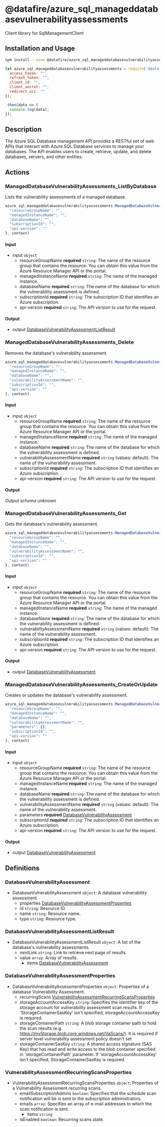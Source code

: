# @datafire/azure_sql_manageddatabasevulnerabilityassessments

Client library for SqlManagementClient

## Installation and Usage
```bash
npm install --save @datafire/azure_sql_manageddatabasevulnerabilityassessments
```
```js
let azure_sql_manageddatabasevulnerabilityassessments = require('@datafire/azure_sql_manageddatabasevulnerabilityassessments').create({
  access_token: "",
  refresh_token: "",
  client_id: "",
  client_secret: "",
  redirect_uri: ""
});

.then(data => {
  console.log(data);
});
```

## Description

The Azure SQL Database management API provides a RESTful set of web APIs that interact with Azure SQL Database services to manage your databases. The API enables users to create, retrieve, update, and delete databases, servers, and other entities.

## Actions

### ManagedDatabaseVulnerabilityAssessments_ListByDatabase
Lists the vulnerability assessments of a managed database.


```js
azure_sql_manageddatabasevulnerabilityassessments.ManagedDatabaseVulnerabilityAssessments_ListByDatabase({
  "resourceGroupName": "",
  "managedInstanceName": "",
  "databaseName": "",
  "subscriptionId": "",
  "api-version": ""
}, context)
```

#### Input
* input `object`
  * resourceGroupName **required** `string`: The name of the resource group that contains the resource. You can obtain this value from the Azure Resource Manager API or the portal.
  * managedInstanceName **required** `string`: The name of the managed instance.
  * databaseName **required** `string`: The name of the database for which the vulnerability assessment is defined.
  * subscriptionId **required** `string`: The subscription ID that identifies an Azure subscription.
  * api-version **required** `string`: The API version to use for the request.

#### Output
* output [DatabaseVulnerabilityAssessmentListResult](#databasevulnerabilityassessmentlistresult)

### ManagedDatabaseVulnerabilityAssessments_Delete
Removes the database's vulnerability assessment.


```js
azure_sql_manageddatabasevulnerabilityassessments.ManagedDatabaseVulnerabilityAssessments_Delete({
  "resourceGroupName": "",
  "managedInstanceName": "",
  "databaseName": "",
  "vulnerabilityAssessmentName": "",
  "subscriptionId": "",
  "api-version": ""
}, context)
```

#### Input
* input `object`
  * resourceGroupName **required** `string`: The name of the resource group that contains the resource. You can obtain this value from the Azure Resource Manager API or the portal.
  * managedInstanceName **required** `string`: The name of the managed instance.
  * databaseName **required** `string`: The name of the database for which the vulnerability assessment is defined.
  * vulnerabilityAssessmentName **required** `string` (values: default): The name of the vulnerability assessment.
  * subscriptionId **required** `string`: The subscription ID that identifies an Azure subscription.
  * api-version **required** `string`: The API version to use for the request.

#### Output
*Output schema unknown*

### ManagedDatabaseVulnerabilityAssessments_Get
Gets the database's vulnerability assessment.


```js
azure_sql_manageddatabasevulnerabilityassessments.ManagedDatabaseVulnerabilityAssessments_Get({
  "resourceGroupName": "",
  "managedInstanceName": "",
  "databaseName": "",
  "vulnerabilityAssessmentName": "",
  "subscriptionId": "",
  "api-version": ""
}, context)
```

#### Input
* input `object`
  * resourceGroupName **required** `string`: The name of the resource group that contains the resource. You can obtain this value from the Azure Resource Manager API or the portal.
  * managedInstanceName **required** `string`: The name of the managed instance.
  * databaseName **required** `string`: The name of the database for which the vulnerability assessment is defined.
  * vulnerabilityAssessmentName **required** `string` (values: default): The name of the vulnerability assessment.
  * subscriptionId **required** `string`: The subscription ID that identifies an Azure subscription.
  * api-version **required** `string`: The API version to use for the request.

#### Output
* output [DatabaseVulnerabilityAssessment](#databasevulnerabilityassessment)

### ManagedDatabaseVulnerabilityAssessments_CreateOrUpdate
Creates or updates the database's vulnerability assessment.


```js
azure_sql_manageddatabasevulnerabilityassessments.ManagedDatabaseVulnerabilityAssessments_CreateOrUpdate({
  "resourceGroupName": "",
  "managedInstanceName": "",
  "databaseName": "",
  "vulnerabilityAssessmentName": "",
  "parameters": {},
  "subscriptionId": "",
  "api-version": ""
}, context)
```

#### Input
* input `object`
  * resourceGroupName **required** `string`: The name of the resource group that contains the resource. You can obtain this value from the Azure Resource Manager API or the portal.
  * managedInstanceName **required** `string`: The name of the managed instance.
  * databaseName **required** `string`: The name of the database for which the vulnerability assessment is defined.
  * vulnerabilityAssessmentName **required** `string` (values: default): The name of the vulnerability assessment.
  * parameters **required** [DatabaseVulnerabilityAssessment](#databasevulnerabilityassessment)
  * subscriptionId **required** `string`: The subscription ID that identifies an Azure subscription.
  * api-version **required** `string`: The API version to use for the request.

#### Output
* output [DatabaseVulnerabilityAssessment](#databasevulnerabilityassessment)



## Definitions

### DatabaseVulnerabilityAssessment
* DatabaseVulnerabilityAssessment `object`: A database vulnerability assessment.
  * properties [DatabaseVulnerabilityAssessmentProperties](#databasevulnerabilityassessmentproperties)
  * id `string`: Resource ID.
  * name `string`: Resource name.
  * type `string`: Resource type.

### DatabaseVulnerabilityAssessmentListResult
* DatabaseVulnerabilityAssessmentListResult `object`: A list of the database's vulnerability assessments.
  * nextLink `string`: Link to retrieve next page of results.
  * value `array`: Array of results.
    * items [DatabaseVulnerabilityAssessment](#databasevulnerabilityassessment)

### DatabaseVulnerabilityAssessmentProperties
* DatabaseVulnerabilityAssessmentProperties `object`: Properties of a database Vulnerability Assessment.
  * recurringScans [VulnerabilityAssessmentRecurringScansProperties](#vulnerabilityassessmentrecurringscansproperties)
  * storageAccountAccessKey `string`: Specifies the identifier key of the storage account for vulnerability assessment scan results. If 'StorageContainerSasKey' isn't specified, storageAccountAccessKey is required.
  * storageContainerPath `string`: A blob storage container path to hold the scan results (e.g. https://myStorage.blob.core.windows.net/VaScans/).  It is required if server level vulnerability assessment policy doesn't set
  * storageContainerSasKey `string`: A shared access signature (SAS Key) that has read and write access to the blob container specified in 'storageContainerPath' parameter. If 'storageAccountAccessKey' isn't specified, StorageContainerSasKey is required.

### VulnerabilityAssessmentRecurringScansProperties
* VulnerabilityAssessmentRecurringScansProperties `object`: Properties of a Vulnerability Assessment recurring scans.
  * emailSubscriptionAdmins `boolean`: Specifies that the schedule scan notification will be is sent to the subscription administrators.
  * emails `array`: Specifies an array of e-mail addresses to which the scan notification is sent.
    * items `string`
  * isEnabled `boolean`: Recurring scans state.


